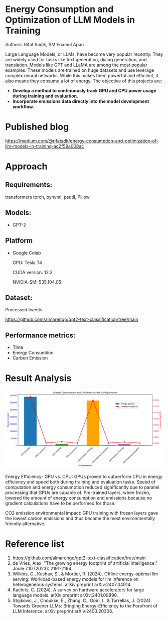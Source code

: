 # Energy Consumption and Optimization of LLM Models in Training
Authors: Rifat Sadik, SM Enamul Apan

Large Language Models, or LLMs, have become very popular recently. They are widely used for tasks like text generation, dialog generation, and translation. Models like GPT and LLaMA are among the most popular examples. These models are trained on huge datasets and use leverage complex neural networks. While this makes them powerful and efficient, it also means they consume a lot of energy. The objective of this projects are:
* **Develop a method to continuously track GPU and CPU power usage during training and evaluation.**
* **Incorporate emissions data directly into the model development workflow.**

# Published blog
https://medium.com/@rifatsdk/energy-consumption-and-optimization-of-llm-models-in-training-ac2f59a008ac

# Approach
 ## Requirements: 
 transformers torch, pynvml, psutil, Pillow
 ## Models:
* GPT-2
   
 ## Platform 
* Google Colab
  
  GPU: Tesla T4
  
  CUDA version: 12.2
  
  NVIDIA-SMI 535.104.05

## Dataset:
Processed tweets

https://github.com/almarengo/gpt2-text-classification/tree/main


 ## Performance metrics: 
* Time
* Energy Consumtion
* Carbon Emission

# Result Analysis

![image](https://github.com/rifatsdk/Computer-Architecture/blob/main/plot%20for%20energy_emissions_training.png)

Energy Efficiency- GPU vs. CPU: GPUs proved to outperform CPU in energy efficiency and speed both during training and evaluation tasks. Speed of computation and energy consumption reduced significantly due to parallel processing that GPUs are capable of. Pre-trained layers, when frozen, lowered the amount of energy consumption and emissions because no gradient calculations have to be performed for those.

CO2 emission environmental impact: GPU training with frozen layers gave the lowest carbon emissions and thus became the most environmentally friendly alternative.

# Reference list
1. https://github.com/almarengo/gpt2-text-classification/tree/main
2. de Vries, Alex. "The growing energy footprint of artificial intelligence." Joule 7.10 (2023): 2191-2194.
3. Wilkins, G., Keshav, S., & Mortier, R. (2024). Offline energy-optimal llm serving: Workload-based energy models for llm inference on heterogeneous systems. arXiv preprint arXiv:2407.04014.
4. Kachris, C. (2024). A survey on hardware accelerators for large language models. arXiv preprint arXiv:2401.09890.
5. Stojkovic, J., Choukse, E., Zhang, C., Goiri, I., & Torrellas, J. (2024). Towards Greener LLMs: Bringing Energy-Efficiency to the Forefront of LLM Inference. arXiv preprint arXiv:2403.20306.



